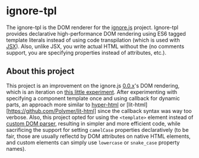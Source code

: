 # ignore-tpl

The ignore-tpl is the DOM renderer for the [ignore.js](https://github.com/jurca/ignore.js/) project. Ignore-tpl
provides declarative high-performance DOM rendering using ES6 tagged template literals instead of using code
transpilation (which is used with [JSX](https://reactjs.org/docs/introducing-jsx.html)). Also, unlike JSX, you write
actual HTML without the (no comments support, you are specifying properties instead of attributes, etc.).

## About this project

This project is an improvement on the ignore.js [0.0.x](https://github.com/jurca/ignore.js/tree/0.0.x)'s DOM rendering,
which is an iteration on [this little experiment](https://github.com/jurca/reactive-component). After experimenting
with specifying a component template once and using callback for dynamic parts, an approach more similar to
[hyper-html](https://github.com/WebReflection/hyperHTML) or [lit-html][https://github.com/Polymer/lit-html] since the
callback syntax was way too verbose. Also, this project opted for using the `<template>` element instead of
[custom DOM parser](https://github.com/jurca/ignore.js/tree/0.0.x/template), resulting in simpler and more efficient
code, while sacrificing the support for setting `camelCase` properties declaratively (to be fair, those are usually
reflectd by DOM attributes on native HTML elements, and custom elements can simply use `lowercase` or `snake_case`
property names).
